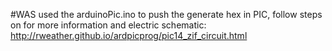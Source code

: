 #WAS used the arduinoPic.ino to push the generate hex in PIC, follow steps on for more information and electric schematic: http://rweather.github.io/ardpicprog/pic14_zif_circuit.html
